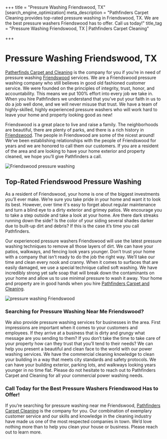 +++
title = "Pressure Washing Friendswood, TX"
[search_engine_optimization]
meta_description = "Pathfinders Carpet Cleaning provides top-rated pressure washing in Friendswood, TX. We are the best pressure washers Friendswood has to offer. Call us today!"
title_tag = "Pressure Washing Friendswood, TX | Pathfinders Carpet Cleaning"

+++
# Pressure Washing Friendswood, TX

[Patherfinds Carpet and Cleaning](https://www.pathfinderscarpetcleaning.com/) is the company for you if you’re in need of pressure washing [Friendswood](https://www.ci.friendswood.tx.us/) services. We are a Friendswood pressure washing company who still believes in good old fashioned customer service. We were founded on the principles of integrity, trust, honor, and accountability. This means we put 100% effort into every job we take in. When you hire Pathfinders we understand that you’ve put your faith in us to do a job well done, and we will never misuse that trust. We have a team of highly-skilled, highly experienced pressure washers who will work hard to leave your home and property looking good as new!

Friendswood is a great place to live and raise a family. The neighborhoods are beautiful, there are plenty of parks, and there is a rich history in [Friendswood](https://www.niche.com/places-to-live/friendswood-galveston-tx/). The people in Friendswood are some of the nicest around! We’ve been establishing relationships with the people of Friendswood for years and we are honored to call them our customers. If you are a resident of the area and are looking to have your home exterior and property cleaned, we hope you’ll give Pathfinders a call.

![Friendswood pressure washing](/uploads/friendswood-pressure-washing.jpg "Friendswood Pressure Washing")

## Top-Rated Friendswood Pressure Washing

As a resident of Friendswood, your home is one of the biggest investments you’ll ever make. We’re sure you take pride in your home and want it to look its best. However, over time it's easy to forget about regular maintenance and turn a blind eye to a dirty exterior and grimey patios. We encourage you to take a step outside and take a look at your home. Are there dark streaks running down the side? Is the color of your siding several shades darker due to built-up dirt and debris? If this is the case it’s time you call Pathfinders.

Our experienced pressure washers Friendswood will use the latest pressure washing techniques to remove all those layers of dirt. We can have your patios, walkways, and fencing look years younger. Don’t trust your home with a company that isn’t ready to do the job the right way. We’ll take our time and clean every nook and cranny. When it comes to surfaces that are easily damaged, we use a special technique called soft washing. We have incredibly strong yet safe soap that will break down the contaminants on your home and allow us to use minimal pressure to wash it away. Your home and property are in good hands when you hire [Pathfinders Carpet and Cleaning](https://www.pathfinderscarpetcleaning.com/about).

![pressure washing Friendswood](/uploads/pressure-washing-friendswood.jpg "Pressure Washing Friendswood")

### Searching for Pressure Washing Near Me Friendswood?

We also provide pressure washing services for businesses in the area. First impressions are important when it comes to your customers and employees. If they arrive at a business that is dirty and grungy what message are you sending to them? If you don’t take the time to take care of your property how can they trust that you’ll tend to their needs? We can help you present a beautiful and clean face to the world with our power washing services. We have the commercial cleaning knowledge to clean your building in a way that meets city standards and safety protocols. We can have your building exterior, parking lots, and walkways looking years younger in no time flat. Please do not hesitate to reach out to Pathfinders Carpet and Cleaning for all your commercial power washing needs.

### Call Today for the Best Pressure Washers Friendswood Has to Offer!

If you’re searching for pressure washing near me Friendswood, [Pathfinders Carpet Cleaning](https://www.pathfinderscarpetcleaning.com/contact "Contact Us") is the company for you. Our combination of exemplary customer service and our skills and knowledge in the cleaning industry have made us one of the most respected companies in town. We’d love nothing more than to help you clean your house or business. Please reach out to learn more.